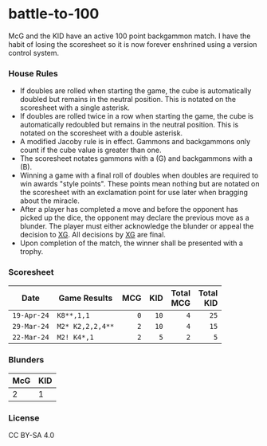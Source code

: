 # battle-to-100

McG and the KID have an active 100 point backgammon match. I have the habit
of losing the scoresheet so it is now forever enshrined using a version
control system.

### House Rules

- If doubles are rolled when starting the game, the cube is automatically
doubled but remains in the neutral position. This is notated on the
scoresheet with a single asterisk.
- If doubles are rolled twice in a row when starting the game, the cube
is automatically redoubled but remains in the neutral position. This is
notated on the scoresheet with a double asterisk.
- A modified Jacoby rule is in effect. Gammons and backgammons only count
if the cube value is greater than one.
- The scoresheet notates gammons with a (G) and backgammons with a (B).
- Winning a game with a final roll of doubles when doubles are required
to win awards "style points". These points mean nothing but are notated on the
scoresheet with an exclamation point for use later when bragging about the
miracle.
- After a player has completed a move and before the opponent has picked up
the dice, the opponent may declare the previous move as a blunder. The player must
either acknowledge the blunder or appeal the decision to [XG](https://www.extremegammon.com/).
All decisions by [XG](https://www.extremegammon.com/) are final. 
- Upon completion of the match, the winner shall be presented with a trophy.

### Scoresheet

| Date        | Game Results      | MCG  | KID  | Total<br/>MCG | Total<br/>KID |
|-------------|-------------------|-----:|-----:|--------------:|--------------:|
| `19-Apr-24` | `K8**,1,1`        |  `0` | `10` |           `4` |         `25`  |
| `29-Mar-24` | `M2* K2,2,2,4**`  |  `2` | `10` |           `4` |         `15`  | 
| `22-Mar-24` | `M2! K4*,1`       |  `2` |  `5` |           `2` |          `5`  |

### Blunders

| McG | KID |
|-----|-----|
| 2   | 1   |

### License

CC BY-SA 4.0
